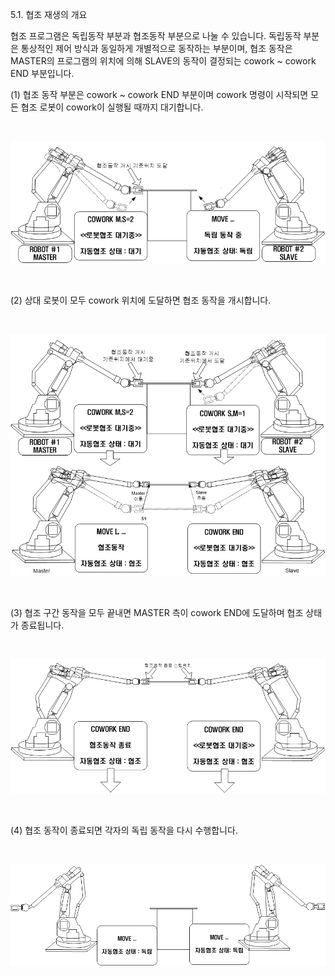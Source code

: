 ﻿5.1. 협조 재생의 개요





협조 프로그램은 독립동작 부분과 협조동작 부분으로 나눌 수 있습니다. 
독립동작 부분은 통상적인 제어 방식과 동일하게 개별적으로 동작하는 부분이며, 협조 동작은 MASTER의 프로그램의 위치에 의해 SLAVE의 동작이 결정되는 cowork ~ cowork END 부분입니다. 

(1)	협조 동작 부분은 cowork ~ cowork END 부분이며 cowork 명령이 시작되면 모든 협조 로봇이 cowork이 실행될 때까지 대기합니다.  
 
<br>

![[그림 5-1] 협조 재생1](../_assets/5-1.png)

<br>

(2)	상대 로봇이 모두 cowork 위치에 도달하면 협조 동작을 개시합니다.  
 
<br>

![[그림 5-2] 협조 재생2](../_assets/5-2.png)

<br>



(3)	협조 구간 동작을 모두 끝내면 MASTER 측이 cowork END에 도달하며 협조 상태가 종료됩니다.  
 
 
<br>

![[그림 5-3] 협조 재생1](../_assets/5-3.png)

<br>

(4)	협조 동작이 종료되면 각자의 독립 동작을 다시 수행합니다.   


 <br>

![[그림 5-4] 협조 재생1](../_assets/5-4.png)

<br>

